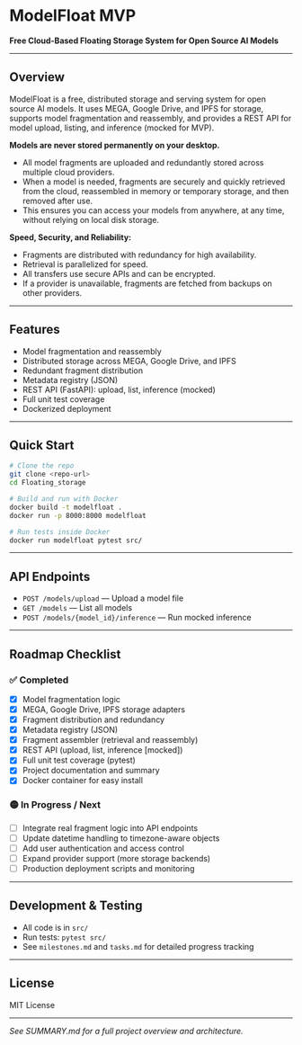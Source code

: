 # ModelFloat MVP

**Free Cloud-Based Floating Storage System for Open Source AI Models**

---

## Overview

ModelFloat is a free, distributed storage and serving system for open source AI models. It uses MEGA, Google Drive, and IPFS for storage, supports model fragmentation and reassembly, and provides a REST API for model upload, listing, and inference (mocked for MVP).

**Models are never stored permanently on your desktop.**  
- All model fragments are uploaded and redundantly stored across multiple cloud providers.
- When a model is needed, fragments are securely and quickly retrieved from the cloud, reassembled in memory or temporary storage, and then removed after use.
- This ensures you can access your models from anywhere, at any time, without relying on local disk storage.

**Speed, Security, and Reliability:**  
- Fragments are distributed with redundancy for high availability.
- Retrieval is parallelized for speed.
- All transfers use secure APIs and can be encrypted.
- If a provider is unavailable, fragments are fetched from backups on other providers.

---

## Features

- Model fragmentation and reassembly
- Distributed storage across MEGA, Google Drive, and IPFS
- Redundant fragment distribution
- Metadata registry (JSON)
- REST API (FastAPI): upload, list, inference (mocked)
- Full unit test coverage
- Dockerized deployment

---

## Quick Start

```bash
# Clone the repo
git clone <repo-url>
cd Floating_storage

# Build and run with Docker
docker build -t modelfloat .
docker run -p 8000:8000 modelfloat

# Run tests inside Docker
docker run modelfloat pytest src/
```

---

## API Endpoints

- `POST /models/upload` — Upload a model file
- `GET /models` — List all models
- `POST /models/{model_id}/inference` — Run mocked inference

---

## Roadmap Checklist

### ✅ Completed

- [x] Model fragmentation logic
- [x] MEGA, Google Drive, IPFS storage adapters
- [x] Fragment distribution and redundancy
- [x] Metadata registry (JSON)
- [x] Fragment assembler (retrieval and reassembly)
- [x] REST API (upload, list, inference [mocked])
- [x] Full unit test coverage (pytest)
- [x] Project documentation and summary
- [x] Docker container for easy install

### 🟡 In Progress / Next

- [ ] Integrate real fragment logic into API endpoints
- [ ] Update datetime handling to timezone-aware objects
- [ ] Add user authentication and access control
- [ ] Expand provider support (more storage backends)
- [ ] Production deployment scripts and monitoring

---

## Development & Testing

- All code is in `src/`
- Run tests: `pytest src/`
- See `milestones.md` and `tasks.md` for detailed progress tracking

---

## License

MIT License

---

*See SUMMARY.md for a full project overview and architecture.*
